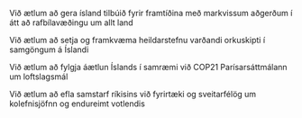 Við ætlum að gera ísland tilbúið fyrir framtíðina með markvissum aðgerðum í átt að rafbílavæðingu um allt land

Við ætlum að setja og framkvæma heildarstefnu varðandi orkuskipti í samgöngum á Íslandi

Við ætlum að fylgja áætlun Íslands í samræmi við COP21 Parísarsáttmálann um loftslagsmál

Við ætlum að efla samstarf ríkisins við fyrirtæki og sveitarfélög um kolefnisjöfnn og endureimt votlendis 
